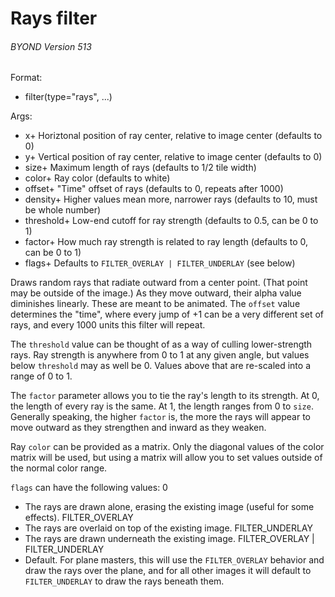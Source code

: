# Rays filter 
###### BYOND Version 513
Format:
+   filter(type=\"rays\", \...)
<!-- -->
Args:
+   x+ Horiztonal position of ray center, relative to image center
    (defaults to 0)
+   y+ Vertical position of ray center, relative to image center
    (defaults to 0)
+   size+ Maximum length of rays (defaults to 1/2 tile width)
+   color+ Ray color (defaults to white)
+   offset+ \"Time\" offset of rays (defaults to 0, repeats after 1000)
+   density+ Higher values mean more, narrower rays (defaults to 10,
    must be whole number)
+   threshold+ Low-end cutoff for ray strength (defaults to 0.5, can be
    0 to 1)
+   factor+ How much ray strength is related to ray length (defaults to
    0, can be 0 to 1)
+   flags+ Defaults to `FILTER_OVERLAY | FILTER_UNDERLAY` (see below)


Draws random rays that radiate outward from a center point.
(That point may be outside of the image.) As they move outward, their
alpha value diminishes linearly. These are meant to be animated. The
`offset` value determines the \"time\", where every jump of +1 can be a
very different set of rays, and every 1000 units this filter will
repeat. 

The `threshold` value can be thought of as a way of
culling lower-strength rays. Ray strength is anywhere from 0 to 1 at any
given angle, but values below `threshold` may as well be 0. Values above
that are re-scaled into a range of 0 to 1. 

The `factor`
parameter allows you to tie the ray\'s length to its strength. At 0, the
length of every ray is the same. At 1, the length ranges from 0 to
`size`. Generally speaking, the higher `factor` is, the more the rays
will appear to move outward as they strengthen and inward as they
weaken. 

Ray `color` can be provided as a matrix. Only the
diagonal values of the color matrix will be used, but using a matrix
will allow you to set values outside of the normal color range.


`flags` can have the following values:
0
+   The rays are drawn alone, erasing the existing image (useful for
    some effects).
FILTER_OVERLAY
+   The rays are overlaid on top of the existing image.
FILTER_UNDERLAY
+   The rays are drawn underneath the existing image.
FILTER_OVERLAY \| FILTER_UNDERLAY
+   Default. For plane masters, this will use the `FILTER_OVERLAY`
    behavior and draw the rays over the plane, and for all other images
    it will default to `FILTER_UNDERLAY` to draw the rays beneath them.